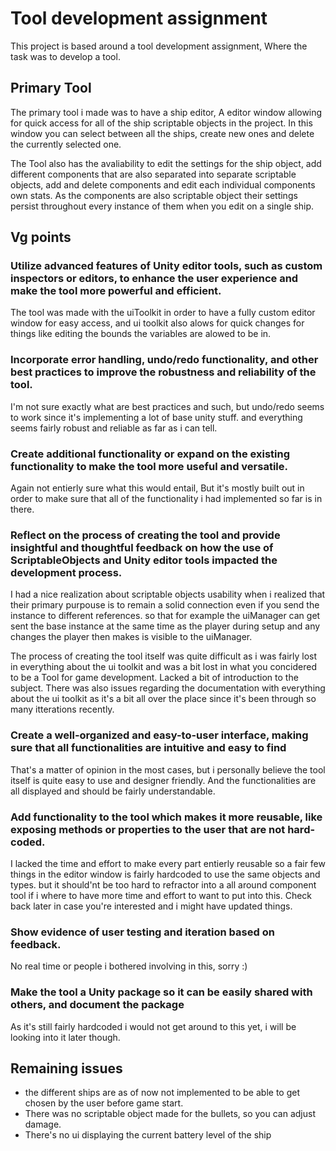 # Tool development assignment
This project is based around a tool development assignment, Where the task was to develop a tool.
## Primary Tool
The primary tool i made was to have a ship editor, A editor window allowing for quick access for all of the ship scriptable objects in the project. In this window you can select between all the ships, create new ones and delete the currently selected one.

The Tool also has the avaliability to edit the settings for the ship object, add different components that are also separated into separate scriptable objects, add and delete components and edit each individual components own stats.
As the components are also scriptable object their settings persist throughout every instance of them when you edit on a single ship.

## Vg points
### Utilize advanced features of Unity editor tools, such as custom inspectors or editors, to enhance the user experience and make the tool more powerful and efficient. 

The tool was made with the uiToolkit in order to have a fully custom editor window for easy access, and ui toolkit also alows for quick changes for things like editing the bounds the variables are alowed to be in.

### Incorporate error handling, undo/redo functionality, and other best practices to improve the robustness and reliability of the tool.

I'm not sure exactly what are best practices and such, but undo/redo seems to work since it's implementing a lot of base unity stuff. and everything seems fairly robust and reliable as far as i can tell.

### Create additional functionality or expand on the existing functionality to make the tool more useful and versatile.

Again not entierly sure what this would entail, But it's mostly built out in order to make sure that all of the functionality i had implemented so far is in there.

### Reflect on the process of creating the tool and provide insightful and thoughtful feedback on how the use of ScriptableObjects and Unity editor tools impacted the development process.

I had a nice realization about scriptable objects usability when i realized that their primary purpouse is to remain a solid connection even if you send the instance to different references. so that for example the uiManager can get sent the base instance at the same time as the player during setup and any changes the player then makes is visible to the uiManager.

The process of creating the tool itself was quite difficult as i was fairly lost in everything about the ui toolkit and was a bit lost in what you concidered to be a Tool for game development. Lacked a bit of introduction to the subject. There was also issues regarding the documentation with everything about the ui toolkit as it's a bit all over the place since it's been through so many itterations recently.

### Create a well-organized and easy-to-user interface, making sure that all functionalities are intuitive and easy to find

That's a matter of opinion in the most cases, but i personally believe the tool itself is quite easy to use and designer friendly. And the functionalities are all displayed and should be fairly understandable.

### Add functionality to the tool which makes it more reusable, like exposing methods or properties to the user that are not hard-coded.

I lacked the time and effort to make every part entierly reusable so a fair few things in the editor window is fairly hardcoded to use the same objects and types. but it should'nt be too hard to refractor into a all around component tool if i where to have more time and effort to want to put into this. Check back later in case you're interested and i might have updated things.

### Show evidence of user testing and iteration based on feedback.

No real time or people i bothered involving in this, sorry :)

### Make the tool a Unity package so it can be easily shared with others, and document the package

As it's still fairly hardcoded i would not get around to this yet, i will be looking into it later though.

## Remaining issues
* the different ships are as of now not implemented to be able to get chosen by the user before game start.
* There was no scriptable object made for the bullets, so you can adjust damage.
* There's no ui displaying the current battery level of the ship
